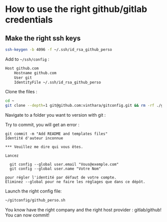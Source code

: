 # How to use the right github/gitlab credentials

## Make the right ssh keys

```bash
ssh-keygen -b 4096 -f ~/.ssh/id_rsa_github_perso
```

Add to `~/ssh/config` :  

```bash
Host github.com
    Hostname github.com
    User git
    IdentityFile ~/.ssh/id_rsa_github_perso
```

Clone the files :  

```bash
cd ~
git clone --depth=1 git@github.com:vinthara/gitconfig.git && rm -rf ./gitconfig/.git 
```

Navigate to a folder you want to version with git :  

Try to commit, you will get an error :

```
git commit -m "Add README and templates files"            
Identité d'auteur inconnue

*** Veuillez me dire qui vous êtes.

Lancez

  git config --global user.email "Vous@exemple.com"
  git config --global user.name "Votre Nom"

pour régler l'identité par défaut de votre compte.
Éliminez --global pour ne faire les réglages que dans ce dépôt.
```

Launch the right config file:

```bash
~/gitconfig/github_perso.sh
```

You know have the right company and the right host provider : gitlab/github!
You can now commit!
